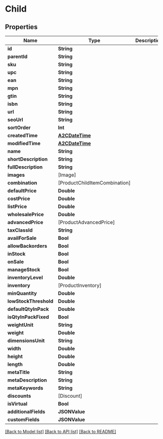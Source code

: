 # Child

## Properties
Name | Type | Description | Notes
------------ | ------------- | ------------- | -------------
**id** | **String** |  | [optional] 
**parentId** | **String** |  | [optional] 
**sku** | **String** |  | [optional] 
**upc** | **String** |  | [optional] 
**ean** | **String** |  | [optional] 
**mpn** | **String** |  | [optional] 
**gtin** | **String** |  | [optional] 
**isbn** | **String** |  | [optional] 
**url** | **String** |  | [optional] 
**seoUrl** | **String** |  | [optional] 
**sortOrder** | **Int** |  | [optional] 
**createdTime** | [**A2CDateTime**](A2CDateTime.md) |  | [optional] 
**modifiedTime** | [**A2CDateTime**](A2CDateTime.md) |  | [optional] 
**name** | **String** |  | [optional] 
**shortDescription** | **String** |  | [optional] 
**fullDescription** | **String** |  | [optional] 
**images** | [Image] |  | [optional] 
**combination** | [ProductChildItemCombination] |  | [optional] 
**defaultPrice** | **Double** |  | [optional] 
**costPrice** | **Double** |  | [optional] 
**listPrice** | **Double** |  | [optional] 
**wholesalePrice** | **Double** |  | [optional] 
**advancedPrice** | [ProductAdvancedPrice] |  | [optional] 
**taxClassId** | **String** |  | [optional] 
**availForSale** | **Bool** |  | [optional] 
**allowBackorders** | **Bool** |  | [optional] 
**inStock** | **Bool** |  | [optional] 
**onSale** | **Bool** |  | [optional] 
**manageStock** | **Bool** |  | [optional] 
**inventoryLevel** | **Double** |  | [optional] 
**inventory** | [ProductInventory] |  | [optional] 
**minQuantity** | **Double** |  | [optional] 
**lowStockThreshold** | **Double** |  | [optional] 
**defaultQtyInPack** | **Double** |  | [optional] 
**isQtyInPackFixed** | **Bool** |  | [optional] 
**weightUnit** | **String** |  | [optional] 
**weight** | **Double** |  | [optional] 
**dimensionsUnit** | **String** |  | [optional] 
**width** | **Double** |  | [optional] 
**height** | **Double** |  | [optional] 
**length** | **Double** |  | [optional] 
**metaTitle** | **String** |  | [optional] 
**metaDescription** | **String** |  | [optional] 
**metaKeywords** | **String** |  | [optional] 
**discounts** | [Discount] |  | [optional] 
**isVirtual** | **Bool** |  | [optional] 
**additionalFields** | **JSONValue** |  | [optional] 
**customFields** | **JSONValue** |  | [optional] 

[[Back to Model list]](../README.md#documentation-for-models) [[Back to API list]](../README.md#documentation-for-api-endpoints) [[Back to README]](../README.md)



